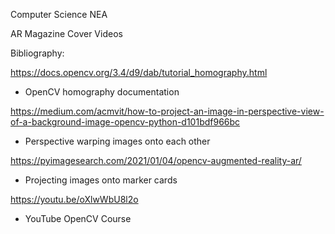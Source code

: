 Computer Science NEA

AR Magazine Cover Videos

Bibliography:

https://docs.opencv.org/3.4/d9/dab/tutorial_homography.html  
- OpenCV homography documentation

https://medium.com/acmvit/how-to-project-an-image-in-perspective-view-of-a-background-image-opencv-python-d101bdf966bc  
- Perspective warping images onto each other

https://pyimagesearch.com/2021/01/04/opencv-augmented-reality-ar/  
- Projecting images onto marker cards

https://youtu.be/oXlwWbU8l2o  
- YouTube OpenCV Course
